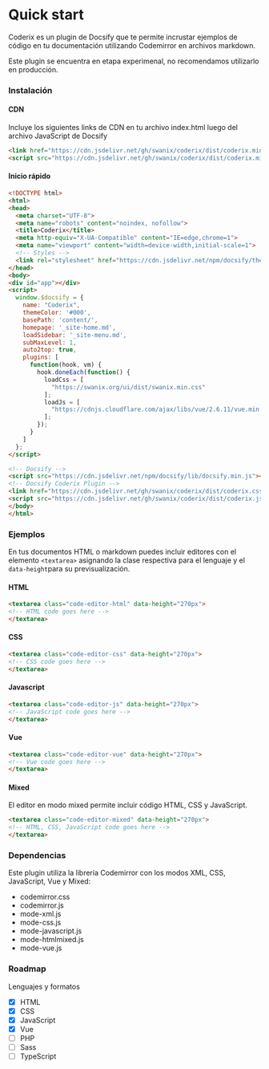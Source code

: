 # Quick start

Coderix es un plugin de Docsify que te permite incrustar ejemplos de código en tu documentación utilizando Codemirror en archivos markdown. 

Este plugin se encuentra en etapa experimenal, no recomendamos utilizarlo en producción.

### Instalación

#### CDN

Incluye los siguientes links de CDN en tu archivo index.html luego del archivo JavaScript de Docsify

```html
<link href="https://cdn.jsdelivr.net/gh/swanix/coderix/dist/coderix.min.css" rel="stylesheet">
<script src="https://cdn.jsdelivr.net/gh/swanix/coderix/dist/coderix.min.js"></script>
```

#### Inicio rápido

```html
<!DOCTYPE html>
<html>
<head>
  <meta charset="UTF-8">
  <meta name="robots" content="noindex, nofollow">
  <title>Coderix</title>
  <meta http-equiv="X-UA-Compatible" content="IE=edge,chrome=1">
  <meta name="viewport" content="width=device-width,initial-scale=1">
  <!-- Styles -->
  <link rel="stylesheet" href="https://cdn.jsdelivr.net/npm/docsify/themes/vue.css">
</head>
<body>
<div id="app"></div>
<script>
  window.$docsify = {
    name: "Coderix",
    themeColor: '#000',
    basePath: 'content/',
    homepage: '_site-home.md',
    loadSidebar: '_site-menu.md',
    subMaxLevel: 1,
    auto2top: true,
    plugins: [
      function(hook, vm) {
        hook.doneEach(function() {
          loadCss = [
            "https://swanix.org/ui/dist/swanix.min.css"
          ];
          loadJs = [
            "https://cdnjs.cloudflare.com/ajax/libs/vue/2.6.11/vue.min.js"
          ];
        });
      }
    ]
  };
</script>

<!-- Docsify -->
<script src="https://cdn.jsdelivr.net/npm/docsify/lib/docsify.min.js"></script>
<!-- Docsify Coderix Plugin -->
<link href="https://cdn.jsdelivr.net/gh/swanix/coderix/dist/coderix.css" rel="stylesheet">
<script src="https://cdn.jsdelivr.net/gh/swanix/coderix/dist/coderix.js"></script>
</body>
</html>
```

### Ejemplos

En tus documentos HTML o markdown puedes incluir editores con el elemento `<textarea>` asignando la clase respectiva para el lenguaje y el `data-height`para su previsualización.

#### HTML

```html
<textarea class="code-editor-html" data-height="270px">
<!-- HTML code goes here -->
</textarea>
```

#### CSS

```html
<textarea class="code-editor-css" data-height="270px">
<!-- CSS code goes here -->
</textarea>
```

#### Javascript

```html
<textarea class="code-editor-js" data-height="270px">
<!-- JavaScript code goes here -->
</textarea>
```

#### Vue

```html
<textarea class="code-editor-vue" data-height="270px">
<!-- Vue code goes here -->
</textarea>
```

#### Mixed

El editor en modo mixed permite incluir código HTML, CSS y JavaScript.

```html
<textarea class="code-editor-mixed" data-height="270px">
<!-- HTML, CSS, JavaScript code goes here -->
</textarea>
```

### Dependencias

Este plugin utiliza la librería Codemirror con los modos XML, CSS, JavaScript, Vue y Mixed:

- codemirror.css
- codemirror.js
- mode-xml.js
- mode-css.js
- mode-javascript.js
- mode-htmlmixed.js
- mode-vue.js

### Roadmap

Lenguajes y formatos

- [x] HTML
- [x] CSS
- [x] JavaScript
- [x] Vue
- [ ] PHP
- [ ] Sass
- [ ] TypeScript